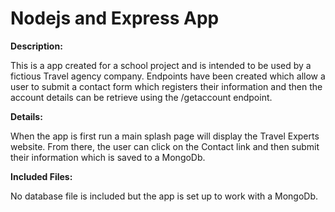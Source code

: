 Nodejs and Express App
==========================

**Description:**

This is a app created for a school project and is intended to be used by a fictious Travel agency company. Endpoints have
been created which allow a user to submit a contact form which registers their information and then the account details can be
retrieve using the /getaccount endpoint.

**Details:**

When the app is first run a main splash page will display the Travel Experts website. From there, the user can
click on the Contact link and then submit their information which is saved to a MongoDb.

**Included Files:**

No database file is included but the app is set up to work with a MongoDb.